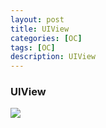 ```yaml
---
layout: post
title: UIView
categories: [OC]
tags: [OC]
description: UIView
---
```





<h3>UIView</h3>

<img src="{{ site.BASE_PATH }}/assets/post/UIView.svg" ></img>
